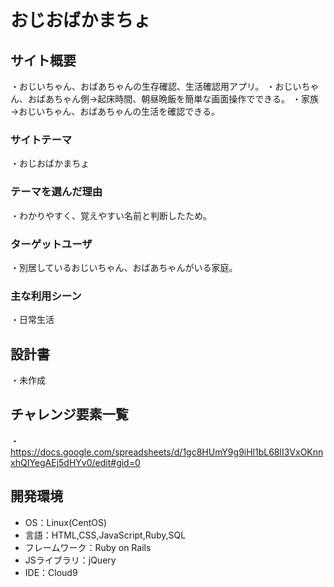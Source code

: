 # おじおばかまちょ

## サイト概要
・おじいちゃん、おばあちゃんの生存確認、生活確認用アプリ。
・おじいちゃん、おばあちゃん側→起床時間、朝昼晩飯を簡単な画面操作でできる。
・家族→おじいちゃん、おばあちゃんの生活を確認できる。

### サイトテーマ
・おじおばかまちょ

### テーマを選んだ理由
・わかりやすく、覚えやすい名前と判断したため。

### ターゲットユーザ
・別居しているおじいちゃん、おばあちゃんがいる家庭。

### 主な利用シーン
・日常生活

## 設計書
・未作成

## チャレンジ要素一覧
・https://docs.google.com/spreadsheets/d/1gc8HUmY9g9iHl1bL68lI3VxOKnnxhQIYegAEj5dHYv0/edit#gid=0

## 開発環境
- OS：Linux(CentOS)
- 言語：HTML,CSS,JavaScript,Ruby,SQL
- フレームワーク：Ruby on Rails
- JSライブラリ：jQuery
- IDE：Cloud9
